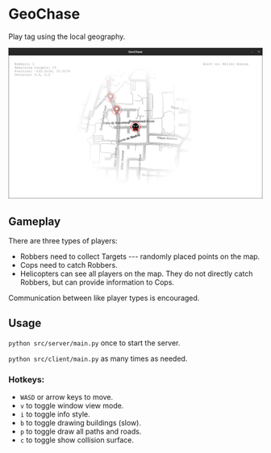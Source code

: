 # GeoChase

Play tag using the local geography.

![](https://github.com/phuang1024/GeoChase/blob/master/examples/sample1.jpg)

## Gameplay

There are three types of players:

- Robbers need to collect Targets --- randomly placed points on the map.
- Cops need to catch Robbers.
- Helicopters can see all players on the map.
  They do not directly catch Robbers,
  but can provide information to Cops.

Communication between like player types is encouraged.

## Usage

`python src/server/main.py` once to start the server.

`python src/client/main.py` as many times as needed.

### Hotkeys:

- `WASD` or arrow keys to move.
- `v` to toggle window view mode.
- `i` to toggle info style.
- `b` to toggle drawing buildings (slow).
- `p` to toggle draw all paths and roads.
- `c` to toggle show collision surface.
